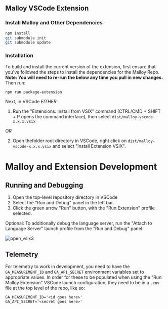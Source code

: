 ## Malloy VSCode Extension

### Install Malloy and Other Dependencies

```bash
npm install
git submodule init
git submodule update
```

### Installation

To build and install the current version of the extension, first ensure that you've followed the steps to install the dependencies for the Malloy Repo. **Note: You will need to re-run the below any time you pull in new changes.** Then run:

```bash
npm run package-extension
```

Next, in VSCode _EITHER_:

1. Run the "Extensions: Install from VSIX" command (CTRL/CMD + SHIFT + P opens the command interface), then select `dist/malloy-vscode-x.x.x.vsix`

_OR_

2. Open thefolder root directory in VSCode, right click on `dist/malloy-vscode-x.x.x.vsix` and select "Install Extension VSIX".

# Malloy and Extension Development

## Running and Debugging

1. Open the top-level repository directory in VSCode
2. Select the "Run and Debug" panel in the left bar.
3. Click the green arrow "Run" button, with the "Run Extension" profile selected.

Optional: To additionally debug the language server, run the "Attach to Language Server"
launch profile from the "Run and Debug" panel.

![open_vsix3](https://user-images.githubusercontent.com/7178946/130678501-cd5cf79b-0d48-42a6-a4d5-602f1b0d563d.gif)

## Telemetry

For telemetry to work in development, you need to have the `GA_MEASUREMENT_ID` and `GA_API_SECRET` environment variables set to appropriate values. In order for these to be populated when using the "Run Malloy Extension" VSCode launch configuration, they need to be in a `.env` file at the top level of the repo, like so:

```
GA_MEASUREMENT_ID='<id goes here>'
GA_API_SECRET='<secret goes here>'
```
